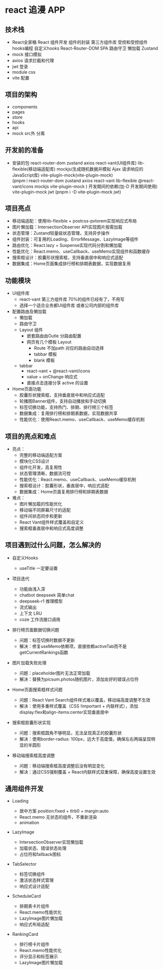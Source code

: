 # react  追漫 APP

## 技术栈
- React全家桶
   React 组件开发
   组件的封装
   第三方组件库
   受控和受控组件
   hooks编程  自定义hooks 
   React-Router-DOM
        SPA
        路由守卫
        懒加载
   Zustand
- mock 接口模拟
- axios 请求拦截和代理
- jwt 登录 
- module css
- vite 配置

## 项目的架构
- components
- pages
- store
- hooks
- api
- mock src外 分离

## 开发前的准备
- 安装的包
    react-router-dom  zustand axios
    react-vant(UI组件库) lib-flexible(移动端适配库)  mockjs(生成随机数据并模拟 Ajax 请求响应的JavaScript库)  vite-plugin-mock(vite-plugin-mock)      
    (pnpm i react-router-dom zustand axios react-vant lib-flexible @react-vant/icons mockjs vite-plugin-mock )
    开发期间的依赖(加-D 开发期间使用)
    vite-plugin-mock  jwt 
    (pnpm i -D vite-plugin-mock jwt)

## 项目亮点
- 移动端适配：使用lib-flexible + postcss-pxtorem实现响应式布局
- 图片懒加载：IntersectionObserver API实现图片按需加载
- 状态管理：Zustand轻量级状态管理，支持异步操作
- 组件封装：可复用的Loading、ErrorMessage、LazyImage等组件
- 路由优化：React.lazy + Suspense实现代码分割和懒加载
- 性能优化：React.memo、useCallback、useMemo实现组件和函数缓存
- 搜索框设计：胶囊形状搜索框，支持垂直居中和响应式适配
- 数据集成：Home页面集成排行榜和排期表数据，实现数据复用

## 功能模块
- UI组件库
    - react-vant  第三方组件库  70%的组件已经有了，不用写
    - 选择一个适合业务都UI组件库 或者公司内部的组件库
- 配置路由及懒加载
    - 懒加载
    - 路由守卫
    - Layout 组件
        - 嵌套路由由Outle 分路由配置
        - 网页有几个模板 Layout
             - Route 不加path 对应的路由自动选择
             - tabbar 模板
             - blank 模板
    - tabbar
        - react-vant + @react-vant/icons
        - value + onChange 响应式
        - 直接点击连接分享 active 的设置
- Home页面功能
    - 胶囊形状搜索框，支持垂直居中和响应式适配
    - 轮播图Banner组件，支持自动播放和手动切换
    - 标签切换功能，支持热门、排期、排行榜三个标签
    - 数据集成：复用排行榜和排期表数据，实现数据共享
    - 性能优化：使用React.memo、useCallback、useMemo缓存机制

## 项目的亮点和难点
- 亮点：
  - 完整的移动端适配方案
  - 模块化CSS设计
  - 组件化开发，高复用性
  - 状态管理清晰，数据流可控
  - 性能优化：React.memo、useCallback、useMemo缓存机制
  - 搜索框设计：胶囊形状，垂直居中，响应式适配
  - 数据集成：Home页面复用排行榜和排期表数据
- 难点：
  - 图片懒加载的性能优化
  - 移动端不同屏幕尺寸的适配
  - 组件间状态同步和更新
  - React Vant组件样式覆盖和自定义
  - 搜索框垂直居中和响应式高度调整

## 项目遇到过什么问题，怎么解决的
- 自定义Hooks
    - useTitle
    一定要设置

- 项目迭代
    - 功能由浅入深
    - chatbot deepseek 简单chat
    - deepseek-r1 推理模型
    - 流式输出
    - 上下文 LRU
    - coze 工作流接口调用

- 排行榜页面数据切换问题
  - 问题：标签切换时数据不更新
  - 解决：修复useMemo依赖项，直接依赖activeTab而不是getCurrentRankings函数

- 图片加载失败处理
  - 问题：placeholder图片无法正常加载
  - 解决：替换为picsum.photos随机图片，添加友好的错误占位符

- Home页面搜索框样式问题
  - 问题：React Vant Search组件样式难以覆盖，移动端高度调整不生效
  - 解决：使用多重样式覆盖（CSS !important + 内联样式），添加display:flex和align-items:center实现垂直居中

- 搜索框胶囊形状实现
  - 问题：搜索框圆角不够明显，无法呈现真正的胶囊形状
  - 解决：使用border-radius: 100px，远大于高度值，确保左右两端呈现明显的半圆形

- 移动端搜索框高度调整
  - 问题：移动端搜索框高度调整后没有明显变化
  - 解决：通过CSS强制覆盖 + React内联样式双重保障，确保高度设置生效

## 通用组件开发
- Loading
    - 居中方案
        position:fixed + tlrb0 + margin:auto
   - React.memo  无状态的组件，不重新渲染
   - animation

- LazyImage
  - IntersectionObserver实现懒加载
  - 加载状态、错误状态处理
  - 占位符和fallback图标

- TabSelector
  - 标签切换组件
  - 激活状态样式管理
  - 响应式设计适配

- ScheduleCard
  - 排期表卡片组件
  - React.memo性能优化
  - LazyImage图片懒加载
  - 响应式布局适配

- RankingCard
  - 排行榜卡片组件
  - React.memo性能优化
  - 评分显示和标签展示
  - LazyImage图片懒加载